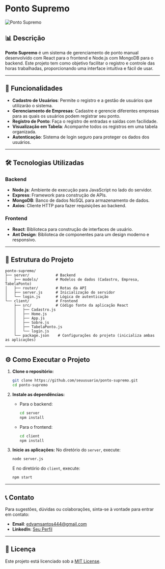 # Ponto Supremo

![Ponto Supremo](https://via.placeholder.com/150) <!-- Você pode adicionar um logo ou imagem do seu projeto aqui -->

## 📊 Descrição

**Ponto Supremo** é um sistema de gerenciamento de ponto manual desenvolvido com React para o frontend e Node.js com MongoDB para o backend. Este projeto tem como objetivo facilitar o registro e controle das horas trabalhadas, proporcionando uma interface intuitiva e fácil de usar.

---

## 🚀 Funcionalidades

- **Cadastro de Usuários**: Permite o registro e a gestão de usuários que utilizarão o sistema.
- **Gerenciamento de Empresas**: Cadastre e gerencie diferentes empresas para as quais os usuários podem registrar seu ponto.
- **Registro de Ponto**: Faça o registro de entradas e saídas com facilidade.
- **Visualização em Tabela**: Acompanhe todos os registros em uma tabela organizada.
- **Autenticação**: Sistema de login seguro para proteger os dados dos usuários.

---

## 🛠️ Tecnologias Utilizadas

### Backend

- **Node.js**: Ambiente de execução para JavaScript no lado do servidor.
- **Express**: Framework para construção de APIs.
- **MongoDB**: Banco de dados NoSQL para armazenamento de dados.
- **Axios**: Cliente HTTP para fazer requisições ao backend.

### Frontend

- **React**: Biblioteca para construção de interfaces de usuário.
- **Ant Design**: Biblioteca de componentes para um design moderno e responsivo.

---

## 📂 Estrutura do Projeto

```
ponto-supremo/
├── server/            # Backend
│   ├── models/        # Modelos de dados (Cadastro, Empresa, TabelaPonto)
│   ├── router/        # Rotas da API
│   ├── server.js      # Inicialização do servidor
│   └── login.js       # Lógica de autenticação
└── client/            # Frontend
    ├── src/           # Código fonte da aplicação React
    │   ├── Cadastro.js
    │   ├── Home.js
    │   ├── App.js
    │   ├── Sobre.js
    │   ├── TabelaPonto.js
    │   └── login.js
    └── package.json    # Configurações do projeto (inicializa ambas as aplicações)
```

---

## ⚙️ Como Executar o Projeto

1. **Clone o repositório:**
   ```bash
   git clone https://github.com/seuusuario/ponto-supremo.git
   cd ponto-supremo
   ```

2. **Instale as dependências:**
   - Para o backend:
     ```bash
     cd server
     npm install
     ```

   - Para o frontend:
     ```bash
     cd client
     npm install
     ```

3. **Inicie as aplicações:**
   No diretório do `server`, execute:
   ```bash
   node server.js
   ```

   E no diretório do `client`, execute:
   ```bash
   npm start
   ```

---

## 📞 Contato

Para sugestões, dúvidas ou colaborações, sinta-se à vontade para entrar em contato:

- **Email**: edvamsantos444@gmail.com
- **LinkedIn**: [Seu Perfil](https://www.linkedin.com/in/mycomus)

---

## 📄 Licença

Este projeto está licenciado sob a [MIT License](LICENSE).
